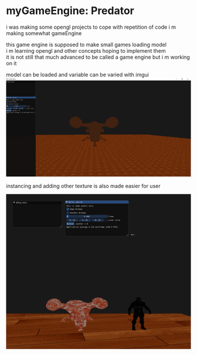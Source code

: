 # myGameEngine:   Predator
i was making some opengl projects to cope with repetition of code i m making somewhat gameEngine<br>

this game engine is supposed to make small games loading model<br>
i m learning opengl and other concepts hoping to implement them<br>
it is not still that much advanced to be called a game engine but i m working on it<br>

model can be loaded and variable can be varied with imgui<br>
![Test Image 1](engine_1.PNG)

instancing and adding other texture is also made easier for user

![Test Image 2](engine_2.PNG)
